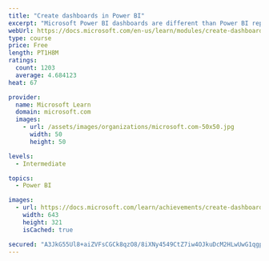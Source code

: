 ```yaml
---
title: "Create dashboards in Power BI"
excerpt: "Microsoft Power BI dashboards are different than Power BI reports. Dashboards allow report consumers to create a single artifact of directed data that is personalized just for them.  Dashboards can be comprised of pinned visuals that are taken from different reports. Where a Power BI report uses data from a single dataset, a Power BI dashboard can contain visuals from different datasets."
webUrl: https://docs.microsoft.com/en-us/learn/modules/create-dashboards-power-bi/
type: course
price: Free
length: PT1H8M
ratings:
  count: 1203
  average: 4.684123
heat: 67

provider:
  name: Microsoft Learn
  domain: microsoft.com
  images:
    - url: /assets/images/organizations/microsoft.com-50x50.jpg
      width: 50
      height: 50

levels:
  - Intermediate

topics:
  - Power BI

images:
  - url: https://docs.microsoft.com/learn/achievements/create-dashboards-power-bi-social.png
    width: 643
    height: 321
    isCached: true

secured: "A3JkG55Ul8+aiZVFsCGCk8qzO8/8iXNy4549CtZ7iw4OJkuDcM2HLwUwG1qgpNrII3X+tfzr711p0h6iOE9ponp9H2Qgqvglso7XV1uaB1doBpAyP4sWH4TlT1TE0MYuvM6AhUMej8pR0a4fITGjTJ7QH3YLqvYPDL/CbUjtNQgpCTpWrJTTxhEnclxXENI3rXEYy8FXgdUUkKWB/gpN1r3PiL6HRKB6rrx0GK3KWi40h7oLOi7hTK/64//jLHy2A0jmaM15hJKsOzK7uEo/6RWYGDcmMrjd9stJb+pZfs2N93j7NMLaPEKoNUZtVFPX0ldZD6WAdn1bo4oQlnQzhO5elyy/qtRl7a2yLyIw0lmmmvEL9uZvfdBXGR+dfJXZFfmiaB4ZWGGyVhcFiR3E3BIRZQ4JcGVO0q40zInMIq8=;0J4rEA2+YDRCBQ21VGx1PQ=="
---
```


